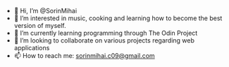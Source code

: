 - 👋 Hi, I’m @SorinMihai
- 👀 I’m interested in music, cooking and learning how to become the best version of myself.
- 🌱 I’m currently learning programming through The Odin Project
- 💞️ I’m looking to collaborate on various projects regarding web applications
- 📫 How to reach me: sorinmihai.c09@gmail.com


